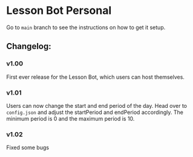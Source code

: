# Lesson Bot Personal
Go to `main` branch to see the instructions on how to get it setup.
## Changelog:
### v1.00
First ever release for the Lesson Bot, which users can host themselves.
### v1.01
Users can now change the start and end period of the day. Head over to `config.json` and adjust the startPeriod and endPeriod accordingly. The minimum period is 0 and the maximum period is 10.
### v1.02
Fixed some bugs
